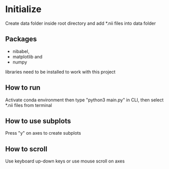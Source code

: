 # Initialize
Create data folder inside root directory and add *.nii files into data folder

## Packages
* nibabel,
* matplotlib and
* numpy

libraries need to be installed to work with this project

## How to run
Activate conda environment then type "python3 main.py" in CLI, then select *.nii files from terminal

## How to use subplots

Press "y" on axes to create subplots

## How to scroll

Use keyboard up-down keys or use mouse scroll on axes

